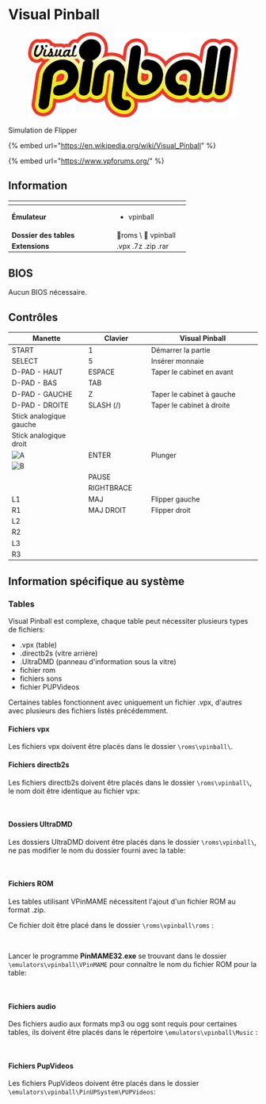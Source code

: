 # Visual Pinball

<div align="left"><figure><img src="https://raw.githubusercontent.com/fabricecaruso/es-theme-carbon/52ff37c9e265587d006945a2ba695b5a962b3a3d/art/logos/vpinball.svg" alt=""><figcaption></figcaption></figure></div>

Simulation de Flipper

{% embed url="https://en.wikipedia.org/wiki/Visual_Pinball" %}

{% embed url="https://www.vpforums.org/" %}

## Information

<table data-header-hidden><thead><tr><th width="198"></th><th></th><th data-hidden></th></tr></thead><tbody><tr><td><strong>Émulateur</strong></td><td><ul><li>vpinball</li></ul></td><td></td></tr><tr><td><strong>Dossier des tables</strong></td><td><span data-gb-custom-inline data-tag="emoji" data-code="1f4c2">📂</span>roms \ <span data-gb-custom-inline data-tag="emoji" data-code="1f4c2">📂</span> vpinball</td><td></td></tr><tr><td><strong>Extensions</strong></td><td>.vpx .7z .zip .rar</td><td></td></tr></tbody></table>

## BIOS

Aucun BIOS nécessaire.

## Contrôles

<table><thead><tr><th width="250">Manette</th><th width="152">Clavier</th><th width="443">Visual Pinball</th></tr></thead><tbody><tr><td>START</td><td>1</td><td>Démarrer la partie</td></tr><tr><td>SELECT</td><td>5</td><td>Insérer monnaie</td></tr><tr><td>D-PAD - HAUT</td><td>ESPACE</td><td>Taper le cabinet en avant</td></tr><tr><td>D-PAD - BAS</td><td>TAB</td><td></td></tr><tr><td>D-PAD - GAUCHE</td><td>Z</td><td>Taper le cabinet à gauche</td></tr><tr><td>D-PAD - DROITE</td><td>SLASH (/)</td><td>Taper le cabinet à droite</td></tr><tr><td>Stick analogique gauche</td><td></td><td></td></tr><tr><td>Stick analogique droit</td><td></td><td></td></tr><tr><td><img src="../../../.gitbook/assets/image (20).png" alt="A"></td><td>ENTER</td><td>Plunger</td></tr><tr><td><img src="../../../.gitbook/assets/image (7).png" alt="B"></td><td></td><td></td></tr><tr><td><img src="../../../.gitbook/assets/image (35).png" alt="" data-size="original"></td><td>PAUSE</td><td></td></tr><tr><td><img src="../../../.gitbook/assets/image (33).png" alt="" data-size="line"></td><td>RIGHTBRACE</td><td></td></tr><tr><td>L1</td><td>MAJ</td><td>Flipper gauche</td></tr><tr><td>R1</td><td>MAJ DROIT</td><td>Flipper droit</td></tr><tr><td>L2</td><td></td><td></td></tr><tr><td>R2</td><td></td><td></td></tr><tr><td>L3</td><td></td><td></td></tr><tr><td>R3</td><td></td><td></td></tr></tbody></table>

## Information spécifique au système

### Tables

Visual Pinball est complexe, chaque table peut nécessiter plusieurs types de fichiers:

* .vpx (table)
* .directb2s (vitre arrière)
* .UltraDMD (panneau d'information sous la vitre)
* fichier rom
* fichiers sons
* fichier PUPVideos

Certaines tables fonctionnent avec uniquement un fichier .vpx, d'autres avec plusieurs des fichiers listés précédemment.

#### Fichiers vpx

Les fichiers vpx doivent être placés dans le dossier `\roms\vpinball\`.

#### Fichiers directb2s&#x20;

Les fichiers directb2s doivent être placés dans le dossier `\roms\vpinball\`, le nom doit être identique au fichier vpx:

<div align="left"><figure><img src="https://i.imgur.com/muDyjzI.png" alt=""><figcaption></figcaption></figure></div>

#### Dossiers UltraDMD&#x20;

Les dossiers UltraDMD doivent être placés dans le dossier `\roms\vpinball\`, ne pas modifier le nom du dossier fourni avec la table:

<div align="left"><figure><img src="https://i.imgur.com/LIDc6B0.png" alt=""><figcaption></figcaption></figure></div>

#### Fichiers ROM&#x20;

Les tables utilisant VPinMAME nécessitent l'ajout d'un fichier ROM au format .zip.

Ce fichier doit être placé dans le dossier `\roms\vpinball\roms` :&#x20;

<div align="left"><figure><img src="https://i.imgur.com/kdtB5z4.png" alt=""><figcaption></figcaption></figure></div>

Lancer le programme **PinMAME32.exe** se trouvant dans le dossier `\emulators\vpinball\VPinMAME` pour connaître le nom du fichier ROM pour la table:

<div align="left"><figure><img src="https://i.imgur.com/FMuBSQ3.png" alt=""><figcaption></figcaption></figure></div>

#### Fichiers audio

Des fichiers audio aux formats mp3 ou ogg sont requis pour certaines tables, ils doivent être placés dans le répertoire `\emulators\vpinball\Music` :

<div align="left"><figure><img src="https://i.imgur.com/V3nna49.png" alt=""><figcaption></figcaption></figure></div>

#### Fichiers PupVideos

Les fichiers PupVideos doivent être placés dans le dossier `\emulators\vpinball\PinUPSystem\PUPVideos`:

<div align="left"><figure><img src="https://i.imgur.com/lbT4uWK.png" alt=""><figcaption></figcaption></figure></div>
